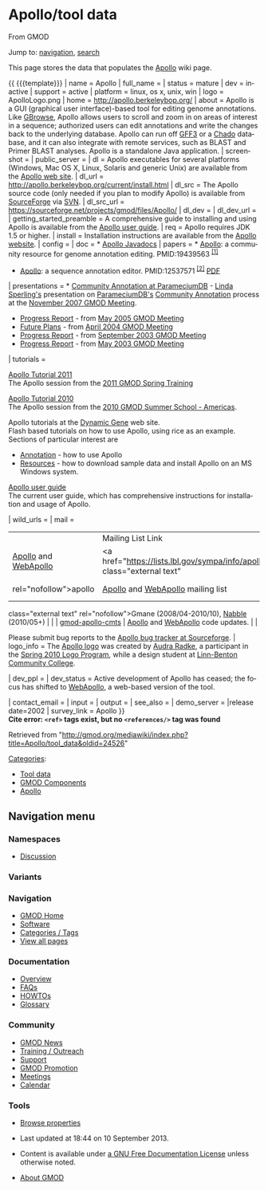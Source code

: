 <div id="mw-page-base" class="noprint">

</div>

<div id="mw-head-base" class="noprint">

</div>

<div id="content" class="mw-body" role="main">

<span id="top"></span>

<div id="mw-js-message" style="display:none;">

</div>



# <span dir="auto">Apollo/tool data</span>

<div id="bodyContent">

<div id="siteSub">

From GMOD

</div>

<div id="contentSub">

</div>

<div id="jump-to-nav" class="mw-jump">

Jump to: [navigation](#mw-navigation), [search](#p-search)

</div>

<div id="mw-content-text" class="mw-content-ltr" lang="en" dir="ltr">

  
This page stores the data that populates the
[Apollo](../Apollo.1 "Apollo") wiki page.

  
{{ {{{template}}} \| name = Apollo \| full_name = \| status = mature \|
dev = inactive \| support = active \| platform = linux, os x, unix, win
\| logo = ApolloLogo.png \| home =
<a href="http://apollo.berkeleybop.org/" class="external free"
rel="nofollow">http://apollo.berkeleybop.org/</a> \| about = Apollo is a
GUI (graphical user interface)-based tool for editing genome
annotations. Like [GBrowse](../GBrowse.1 "GBrowse"), Apollo allows users
to scroll and zoom in on areas of interest in a sequence; authorized
users can edit annotations and write the changes back to the underlying
database. Apollo can run off [GFF3](../GFF3 "GFF3") or a
<a href="../Chado" class="mw-redirect" title="Chado">Chado</a> database,
and it can also integrate with remote services, such as BLAST and Primer
BLAST analyses. Apollo is a standalone Java application. \| screenshot =
\| public_server = \| dl = Apollo executables for several platforms
(Windows, Mac OS X, Linux, Solaris and generic Unix) are available from
the <a href="http://apollo.berkeleybop.org/current/index.html"
class="external text" rel="nofollow">Apollo web site</a>. \| dl_url =
<a href="http://apollo.berkeleybop.org/current/install.html"
class="external free"
rel="nofollow">http://apollo.berkeleybop.org/current/install.html</a> \|
dl_src = The Apollo source code (only needed if you plan to modify
Apollo) is available from
<a href="http://gmod.svn.sourceforge.net/viewvc/gmod/apollo"
class="external text" rel="nofollow">SourceForge</a> via
<a href="../SVN" class="mw-redirect" title="SVN">SVN</a>. \| dl_src_url
= <a href="https://sourceforge.net/projects/gmod/files/Apollo/"
class="external free"
rel="nofollow">https://sourceforge.net/projects/gmod/files/Apollo/</a>
\| dl_dev = \| dl_dev_url = \| getting_started_preamble = A
comprehensive guide to installing and using Apollo is available from the
<a href="http://apollo.berkeleybop.org/current/userguide.html"
class="external text" rel="nofollow">Apollo user guide</a>. \| req =
Apollo requires JDK 1.5 or higher. \| install = Installation
instructions are available from the
<a href="http://apollo.berkeleybop.org/current/install.html"
class="external text" rel="nofollow">Apollo website</a>. \| config = \|
doc = \* <a href="http://apollo.berkeleybop.org/current/javadoc/"
class="external text" rel="nofollow">Apollo Javadocs</a> \| papers = \*
[Apollo](../Apollo.1 "Apollo"): a community resource for genome
annotation editing. <span class="Z3988"
title="ctx_ver=Z39.88-2004&amp;rft_val_fmt=info%3Aofi%2Ffmt%3Akev%3Amtx%3Ajournal&amp;rfr_id=info%3Asid%2Focoins.info%3Agenerator&amp;rft.genre=article&amp;rft_id=info%3Apmid%2F19439563">PMID:19439563</span>
<sup>[\[1\]](#cite_note-PMID:19439563-1)</sup>

- [Apollo](../Apollo.1 "Apollo"): a sequence annotation editor.
  <span class="Z3988"
  title="ctx_ver=Z39.88-2004&amp;rft_val_fmt=info%3Aofi%2Ffmt%3Akev%3Amtx%3Ajournal&amp;rfr_id=info%3Asid%2Focoins.info%3Agenerator&amp;rft.genre=article&amp;rft_id=info%3Apmid%2F12537571">PMID:12537571</span>
  <sup>[\[2\]](#cite_note-PMID:12537571-2)</sup>
  <a href="../../mediawiki/images/c/c2/Gb-2002-3-12-research0082.pdf"
  class="internal" title="Gb-2002-3-12-research0082.pdf">PDF</a>

\| presentations = \*
<a href="../../mediawiki/images/a/ac/CommunityAnnotationNov2007.pdf"
class="internal" title="CommunityAnnotationNov2007.pdf">Community
Annotation at ParameciumDB</a> - [Linda
Sperling's](../User%3ASperling "User%3ASperling") presentation on
[ParameciumDB's](../ParameciumDB "ParameciumDB") [Community
Annotation](../Category%3ACommunity_Annotation "Category%3ACommunity Annotation")
process at the [November 2007 GMOD
Meeting](../November_2007_GMOD_Meeting "November 2007 GMOD Meeting").

- <a href="../../mediawiki/images/4/4c/Apollo.ppt" class="internal"
  title="Apollo.ppt">Progress Report</a> - from [May 2005 GMOD
  Meeting](../May_2005_GMOD_Meeting "May 2005 GMOD Meeting")
- <a href="../../mediawiki/images/c/cb/Harris_040527.ppt" class="internal"
  title="Harris 040527.ppt">Future Plans</a> - from [April 2004 GMOD
  Meeting](../April_2004_GMOD_Meeting "April 2004 GMOD Meeting")
- <a href="../../mediawiki/images/e/ed/Apollo.GMOD.ppt" class="internal"
  title="Apollo.GMOD.ppt">Progress Report</a> - from [September 2003
  GMOD
  Meeting](../September_2003_GMOD_Meeting "September 2003 GMOD Meeting")
- <a href="../../mediawiki/images/a/a4/Apollo.GMOD.May2003.ppt"
  class="internal" title="Apollo.GMOD.May2003.ppt">Progress Report</a> -
  from [May 2003 GMOD
  Meeting](../May_2003_GMOD_Meeting "May 2003 GMOD Meeting")

\| tutorials =

[Apollo Tutorial 2011](../Apollo_Tutorial_2011 "Apollo Tutorial 2011")  
The Apollo session from the [2011 GMOD Spring
Training](../2011_GMOD_Spring_Training "2011 GMOD Spring Training")

[Apollo Tutorial 2010](../Apollo_Tutorial_2010 "Apollo Tutorial 2010")  
The Apollo session from the [2010 GMOD Summer School -
Americas](../2010_GMOD_Summer_School_-_Americas "2010 GMOD Summer School - Americas").

Apollo tutorials at the <a href="http://dynamicgene.dnalc.org" class="external text"
rel="nofollow">Dynamic Gene</a> web site.  
Flash based tutorials on how to use Apollo, using rice as an example.
Sections of particular interest are

- <a href="http://dynamicgene.dnalc.org/annotation/annotation.html"
  class="external text" rel="nofollow">Annotation</a> - how to use
  Apollo
- <a href="http://dynamicgene.dnalc.org/resources/resources.html"
  class="external text" rel="nofollow">Resources</a> - how to download
  sample data and install Apollo on an MS Windows system.

<!-- -->

<a href="http://apollo.berkeleybop.org/current/userguide.html"
class="external text" rel="nofollow">Apollo user guide</a>  
The current user guide, which has comprehensive instructions for
installation and usage of Apollo.

\| wild_urls = \| mail =

|  |  |  |  |
|----|----|----|----|
|  | Mailing List Link | Description | Archive(s) |
| [Apollo](../Apollo.1 "Apollo") and [WebApollo](../WebApollo.1 "WebApollo") | <a href="https://lists.lbl.gov/sympa/info/apollo" class="external text"
rel="nofollow">apollo</a> | [Apollo](../Apollo.1 "Apollo") and [WebApollo](../WebApollo.1 "WebApollo") mailing list | <a href="http://dir.gmane.org/gmane.science.biology.gmod.apollo"
class="external text" rel="nofollow">Gmane</a> (2008/04-2010/10), <a href="http://gmod.827538.n3.nabble.com/Apollo-f815553.html"
class="external text" rel="nofollow">Nabble</a> (2010/05+) |
|  | <a href="https://lists.sourceforge.net/lists/listinfo/gmod-apollo-cmts"
class="external text" rel="nofollow">gmod-apollo-cmts</a> | [Apollo](../Apollo.1 "Apollo") and [WebApollo](../WebApollo.1 "WebApollo") code updates. |  |

Please submit bug reports to the <a
href="http://sourceforge.net/tracker/?atid=462763&amp;group_id=27707&amp;func=browse"
class="external text" rel="nofollow">Apollo bug tracker at
Sourceforge</a>. \| logo_info = The [Apollo
logo](../File:ApolloLogo.png "File:ApolloLogo.png") was created by
<a href="mailto:audra.radke@gmail.com" class="external text"
rel="nofollow">Audra Radke</a>, a participant in the [Spring 2010 Logo
Program](../Spring_2010_Logo_Program "Spring 2010 Logo Program"), while
a design student at
<a href="http://www.linnbenton.edu" class="external text"
rel="nofollow">Linn-Benton Community College</a>.

\| dev_ppl = \| dev_status = Active development of Apollo has ceased;
the focus has shifted to [WebApollo](../WebApollo.1 "WebApollo"), a
web-based version of the tool.

\| contact_email = \| input = \| output = \| see_also = \| demo_server =
\|release date=2002 \| survey_link = Apollo }}  
**Cite error: `<ref>` tags exist, but no `<references/>` tag was found**

</div>

<div class="printfooter">

Retrieved from
"<http://gmod.org/mediawiki/index.php?title=Apollo/tool_data&oldid=24526>"

</div>

<div id="catlinks" class="catlinks">

<div id="mw-normal-catlinks" class="mw-normal-catlinks">

[Categories](../Special%3ACategories "Special%3ACategories"):

- [Tool data](../Category%3ATool_data "Category%3ATool data")
- [GMOD
  Components](../Category%3AGMOD_Components "Category%3AGMOD Components")
- [Apollo](../Category%3AApollo "Category%3AApollo")

</div>

</div>

<div class="visualClear">

</div>

</div>

</div>

<div id="mw-navigation">

## Navigation menu

<div id="mw-head">



<div id="left-navigation">

<div id="p-namespaces" class="vectorTabs" role="navigation"
aria-labelledby="p-namespaces-label">

### Namespaces


- <span id="ca-talk"><a
  href="http://gmod.org/mediawiki/index.php?title=Talk:Apollo/tool_data&amp;action=edit&amp;redlink=1"
  accesskey="t"
  title="Discussion about the content page [t]">Discussion</a></span>

</div>

<div id="p-variants" class="vectorMenu emptyPortlet" role="navigation"
aria-labelledby="p-variants-label">

### 

### Variants[](#)

<div class="menu">

</div>

</div>

</div>





</div>

</div>

</div>

<div id="mw-panel">

<div id="p-logo" role="banner">

<a href="../Main_Page"
style="background-image: url(../../images/GMOD-cogs.png);"
title="Visit the main page"></a>

</div>

<div id="p-Navigation" class="portal" role="navigation"
aria-labelledby="p-Navigation-label">

### Navigation

<div class="body">

- <span id="n-GMOD-Home">[GMOD Home](../Main_Page)</span>
- <span id="n-Software">[Software](../GMOD_Components)</span>
- <span id="n-Categories-.2F-Tags">[Categories /
  Tags](../Categories)</span>
- <span id="n-View-all-pages">[View all
  pages](../Special:AllPages)</span>

</div>

</div>

<div id="p-Documentation" class="portal" role="navigation"
aria-labelledby="p-Documentation-label">

### Documentation

<div class="body">

- <span id="n-Overview">[Overview](../Overview)</span>
- <span id="n-FAQs">[FAQs](../Category%3AFAQ)</span>
- <span id="n-HOWTOs">[HOWTOs](../Category%3AHOWTO)</span>
- <span id="n-Glossary">[Glossary](../Glossary)</span>

</div>

</div>

<div id="p-Community" class="portal" role="navigation"
aria-labelledby="p-Community-label">

### Community

<div class="body">

- <span id="n-GMOD-News">[GMOD News](../GMOD_News)</span>
- <span id="n-Training-.2F-Outreach">[Training /
  Outreach](../Training_and_Outreach)</span>
- <span id="n-Support">[Support](../Support)</span>
- <span id="n-GMOD-Promotion">[GMOD Promotion](../GMOD_Promotion)</span>
- <span id="n-Meetings">[Meetings](../Meetings)</span>
- <span id="n-Calendar">[Calendar](../Calendar)</span>

</div>

</div>

<div id="p-tb" class="portal" role="navigation"
aria-labelledby="p-tb-label">

### Tools

<div class="body">


- <span id="t-smwbrowselink"><a href="../Special%3ABrowse/Apollo-2Ftool_data" rel="smw-browse">Browse
  properties</a></span>


</div>

</div>

</div>

</div>

<div id="footer" role="contentinfo">

- <span id="footer-info-lastmod">Last updated at 18:44 on 10 September
  2013.</span>
<!-- - <span id="footer-info-viewcount">34,996 page views.</span> -->
- <span id="footer-info-copyright">Content is available under
  <a href="http://www.gnu.org/licenses/fdl-1.3.html" class="external"
  rel="nofollow">a GNU Free Documentation License</a> unless otherwise
  noted.</span>

<!-- -->

- <span id="footer-places-about">[About
  GMOD](../GMOD%3AAbout "GMOD%3AAbout")</span>

<!-- -->






</div>
